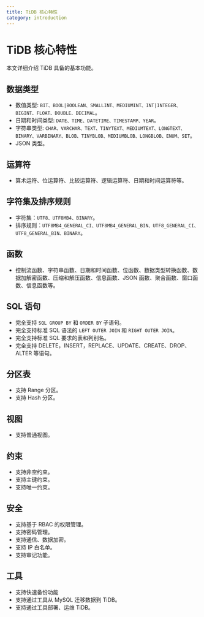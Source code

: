 ```yaml
---
title: TiDB 核心特性
category: introduction
---
```


# TiDB 核心特性

本文详细介绍 TiDB 具备的基本功能。

## 数据类型

- 数值类型: `BIT、BOOL|BOOLEAN、SMALLINT、MEDIUMINT、INT|INTEGER、BIGINT、FLOAT、DOUBLE、DECIMAL`。
- 日期和时间类型: `DATE、TIME、DATETIME、TIMESTAMP、YEAR`。
- 字符串类型: `CHAR、VARCHAR、TEXT、TINYTEXT、MEDIUMTEXT、LONGTEXT、BINARY、VARBINARY、BLOB、TINYBLOB、MEDIUMBLOB、LONGBLOB、ENUM、SET`。
- JSON 类型。

## 运算符

- 算术运符、位运算符、比较运算符、逻辑运算符、日期和时间运算符等。

## 字符集及排序规则

- 字符集：`UTF8、UTF8MB4、BINARY`。
- 排序规则：`UTF8MB4_GENERAL_CI、UTF8MB4_GENERAL_BIN、UTF8_GENERAL_CI、UTF8_GENERAL_BIN、BINARY`。

## 函数

- 控制流函数、字符串函数、日期和时间函数、位函数、数据类型转换函数、数据加解密函数、压缩和解压函数、信息函数、JSON 函数、聚合函数、窗口函数、信息函数等。

## SQL 语句

- 完全支持 `SQL GROUP BY` 和 `ORDER BY` 子语句。
- 完全支持标准 SQL 语法的 `LEFT OUTER JOIN` 和 `RIGHT OUTER JOIN`。
- 完全支持标准 SQL 要求的表和列别名。
- 完全支持 DELETE，INSERT，REPLACE、UPDATE、CREATE、DROP、ALTER 等语句。

## 分区表
- 支持 Range 分区。
- 支持 Hash 分区。

## 视图
- 支持普通视图。

## 约束
- 支持非空约束。
- 支持主键约束。
- 支持唯一约束。

## 安全
- 支持基于 RBAC 的权限管理。
- 支持密码管理。
- 支持通信、数据加密。
- 支持 IP 白名单。
- 支持审记功能。

## 工具
- 支持快速备份功能
- 支持通过工具从 MySQL 迁移数据到 TiDB。
- 支持通过工具部署、运维 TiDB。
